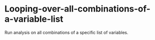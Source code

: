 # Looping-over-all-combinations-of-a-variable-list
Run analysis on all combinations of a specific list of variables. 
